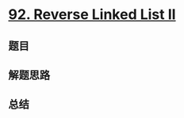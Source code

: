 # [92. Reverse Linked List II](https://leetcode.com/problems/reverse-linked-list-ii/)

## 题目


## 解题思路


## 总结



